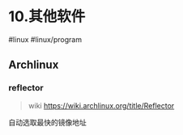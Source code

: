 # 10.其他软件

#linux #linux/program 

## Archlinux

### reflector

> wiki https://wiki.archlinux.org/title/Reflector

自动选取最快的镜像地址
